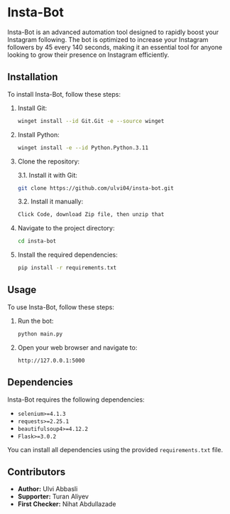 # Insta-Bot

Insta-Bot is an advanced automation tool designed to rapidly boost your Instagram following. The bot is optimized to increase your Instagram followers by 45 every 140 seconds, making it an essential tool for anyone looking to grow their presence on Instagram efficiently.

## Installation

To install Insta-Bot, follow these steps:

1. Install Git:
    ```bash
    winget install --id Git.Git -e --source winget
    ```
    
2. Install Python:
    ```bash
    winget install -e --id Python.Python.3.11
    ```

3. Clone the repository:
 
   3.1. Install it with Git:
   ```bash
   git clone https://github.com/ulvi04/insta-bot.git
   ```
   3.2. Install it manually:
   ```bash
   Click Code, download Zip file, then unzip that
    ```

5. Navigate to the project directory:
    ```bash
    cd insta-bot
    ```

6. Install the required dependencies:
    ```bash
    pip install -r requirements.txt
    ```

## Usage

To use Insta-Bot, follow these steps:

1. Run the bot:
    ```bash
    python main.py
    ```

2. Open your web browser and navigate to:
    ```
    http://127.0.0.1:5000
    ```

## Dependencies

Insta-Bot requires the following dependencies:

- `selenium>=4.1.3`
- `requests>=2.25.1`
- `beautifulsoup4>=4.12.2`
- `Flask>=3.0.2`

You can install all dependencies using the provided `requirements.txt` file.

## Contributors

- **Author:** Ulvi Abbasli
- **Supporter:** Turan Aliyev
- **First Checker:** Nihat Abdullazade


